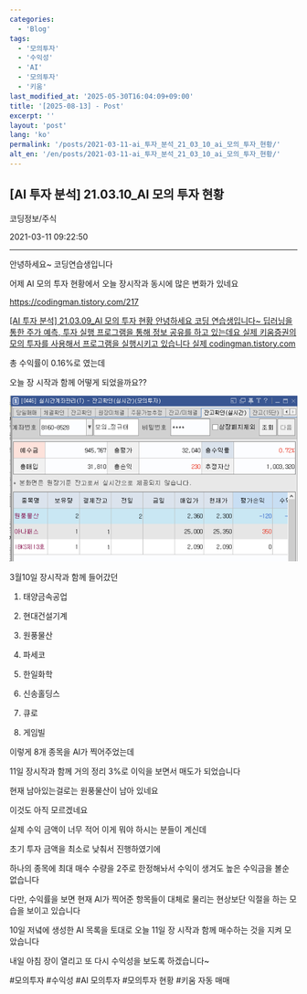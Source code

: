 ```yaml
---
categories:
  - 'Blog'
tags:
  - '모의투자'
  - '수익성'
  - 'AI'
  - '모의투자'
  - '키움'
last_modified_at: '2025-05-30T16:04:09+09:00'
title: '[2025-08-13] - Post'
excerpt: ''
layout: 'post'
lang: 'ko'
permalink: '/posts/2021-03-11-ai_투자_분석_21_03_10_ai_모의_투자_현황/'
alt_en: '/en/posts/2021-03-11-ai_투자_분석_21_03_10_ai_모의_투자_현황/'
---
```


## [AI 투자 분석] 21.03.10_AI 모의 투자 현황

코딩정보/주식

2021-03-11 09:22:50

* * *

안녕하세요~ 코딩연습생입니다

어제 AI 모의 투자 현황에서 오늘 장시작과 동시에 많은 변화가 있네요

<https://codingman.tistory.com/217>

[ [AI 투자 분석] 21.03.09_AI 모의 투자 현황 안녕하세요 코딩 연습생입니다~ 딥러닝을 통한 주가 예측, 투자 실행 프로그램을
통해 정보 공유를 하고 있는데요 실제 키움증권의 모의 투자를 사용해서 프로그램을 실행시키고 있습니다 실제
codingman.tistory.com ](https://codingman.tistory.com/217)

총 수익률이 0.16%로 였는데

오늘 장 시작과 함께 어떻게 되었을까요??

![](/assets/images/ai_투자_분석_21_03_10_ai_모의_투자_현황/img.png)

3월10일 장시작과 함께 들어갔던

1) 태양금속공업

2) 현대건설기계

3) 원풍물산

4) 파세코

5) 한일화학

6) 신송홀딩스

7) 큐로

8) 게임빌

이렇게 8개 종목을 AI가 찍어주었는데

11일 장시작과 함께 거의 정리 3%로 이익을 보면서 매도가 되었습니다

현재 남아있는걸로는 원풍물산이 남아 있네요

이것도 아직 모르겠네요

실제 수익 금액이 너무 적어 이게 뭐야 하시는 분들이 계신데

초기 투자 금액을 최소로 낮춰서 진행하였기에

하나의 종목에 최대 매수 수량을 2주로 한정해놔서 수익이 생겨도 높은 수익금을 볼순 없습니다

다만, 수익률을 보면 현재 AI가 찍어준 항목들이 대체로 물리는 현상보단 익절을 하는 모습을 보이고 있습니다

10일 저녘에 생성한 AI 목록을 토대로 오늘 11일 장 시작과 함께 매수하는 것을 지켜 모았습니다

내일 아침 장이 열리고 또 다시 수익성을 보도록 하겠습니다~

  

#모의투자 #수익성 #AI 모의투자 #모의투자 현황 #키움 자동 매매

